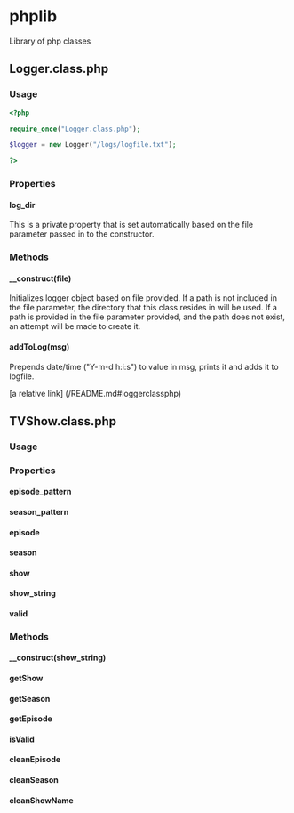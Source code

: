phplib
======

Library of php classes

## Logger.class.php
### Usage
```php
<?php

require_once("Logger.class.php");

$logger = new Logger("/logs/logfile.txt");

?>
```

### Properties
#### log_dir
This is a private property that is set automatically based on the file parameter passed in to the constructor.

### Methods
#### __construct(file)
Initializes logger object based on file provided. If a path is not included in the file parameter, the directory that this class resides in will be used. If a path is provided in the file parameter provided, and the path does not exist, an attempt will be made to create it.
#### addToLog(msg)
Prepends date/time ("Y-m-d h:i:s") to value in msg, prints it and adds it to logfile.

[a relative link] (/README.md#loggerclassphp)

## TVShow.class.php
### Usage

### Properties
#### episode_pattern
#### season_pattern
#### episode
#### season
#### show
#### show_string
#### valid

### Methods
#### __construct(show_string)
#### getShow
#### getSeason
#### getEpisode
#### isValid
#### cleanEpisode
#### cleanSeason
#### cleanShowName

